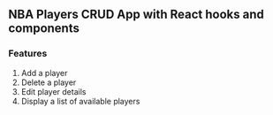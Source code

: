 ## NBA Players CRUD App with React hooks and components
### Features
1. Add a player
2. Delete a player
3. Edit player details
4. Display a list of available players

### 

